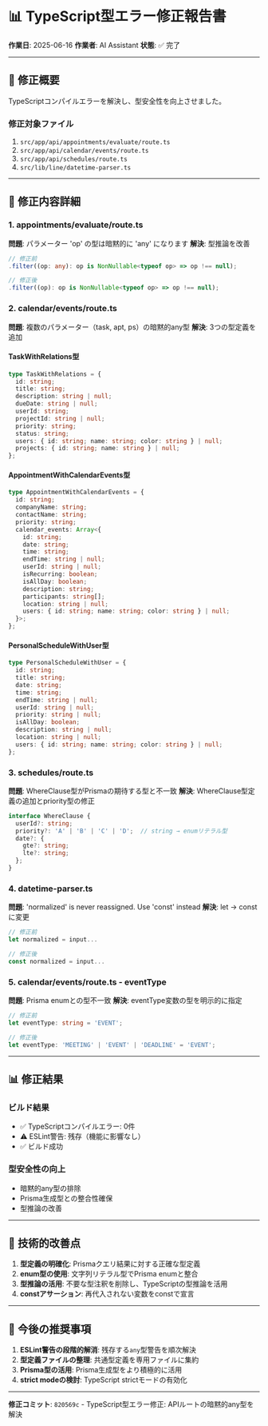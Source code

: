 # 📊 TypeScript型エラー修正報告書

**作業日**: 2025-06-16
**作業者**: AI Assistant
**状態**: ✅ 完了

---

## 🎯 **修正概要**

TypeScriptコンパイルエラーを解決し、型安全性を向上させました。

### **修正対象ファイル**
1. `src/app/api/appointments/evaluate/route.ts`
2. `src/app/api/calendar/events/route.ts`
3. `src/app/api/schedules/route.ts`
4. `src/lib/line/datetime-parser.ts`

---

## 📝 **修正内容詳細**

### 1. **appointments/evaluate/route.ts**
**問題**: パラメーター 'op' の型は暗黙的に 'any' になります
**解決**: 型推論を改善
```typescript
// 修正前
.filter((op: any): op is NonNullable<typeof op> => op !== null);

// 修正後
.filter((op): op is NonNullable<typeof op> => op !== null);
```

### 2. **calendar/events/route.ts**
**問題**: 複数のパラメーター（task, apt, ps）の暗黙的any型
**解決**: 3つの型定義を追加

#### TaskWithRelations型
```typescript
type TaskWithRelations = {
  id: string;
  title: string;
  description: string | null;
  dueDate: string | null;
  userId: string;
  projectId: string | null;
  priority: string;
  status: string;
  users: { id: string; name: string; color: string } | null;
  projects: { id: string; name: string } | null;
};
```

#### AppointmentWithCalendarEvents型
```typescript
type AppointmentWithCalendarEvents = {
  id: string;
  companyName: string;
  contactName: string;
  priority: string;
  calendar_events: Array<{
    id: string;
    date: string;
    time: string;
    endTime: string | null;
    userId: string | null;
    isRecurring: boolean;
    isAllDay: boolean;
    description: string;
    participants: string[];
    location: string | null;
    users: { id: string; name: string; color: string } | null;
  }>;
};
```

#### PersonalScheduleWithUser型
```typescript
type PersonalScheduleWithUser = {
  id: string;
  title: string;
  date: string;
  time: string;
  endTime: string | null;
  userId: string | null;
  priority: string | null;
  isAllDay: boolean;
  description: string | null;
  location: string | null;
  users: { id: string; name: string; color: string } | null;
};
```

### 3. **schedules/route.ts**
**問題**: WhereClause型がPrismaの期待する型と不一致
**解決**: WhereClause型定義の追加とpriority型の修正

```typescript
interface WhereClause {
  userId?: string;
  priority?: 'A' | 'B' | 'C' | 'D';  // string → enumリテラル型
  date?: {
    gte?: string;
    lte?: string;
  };
}
```

### 4. **datetime-parser.ts**
**問題**: 'normalized' is never reassigned. Use 'const' instead
**解決**: let → const に変更

```typescript
// 修正前
let normalized = input...

// 修正後
const normalized = input...
```

### 5. **calendar/events/route.ts - eventType**
**問題**: Prisma enumとの型不一致
**解決**: eventType変数の型を明示的に指定

```typescript
// 修正前
let eventType: string = 'EVENT';

// 修正後
let eventType: 'MEETING' | 'EVENT' | 'DEADLINE' = 'EVENT';
```

---

## 📊 **修正結果**

### **ビルド結果**
- ✅ TypeScriptコンパイルエラー: 0件
- ⚠️ ESLint警告: 残存（機能に影響なし）
- ✅ ビルド成功

### **型安全性の向上**
- 暗黙的any型の排除
- Prisma生成型との整合性確保
- 型推論の改善

---

## 🔧 **技術的改善点**

1. **型定義の明確化**: Prismaクエリ結果に対する正確な型定義
2. **enum型の使用**: 文字列リテラル型でPrisma enumと整合
3. **型推論の活用**: 不要な型注釈を削除し、TypeScriptの型推論を活用
4. **constアサーション**: 再代入されない変数をconstで宣言

---

## 📝 **今後の推奨事項**

1. **ESLint警告の段階的解消**: 残存する`any`型警告を順次解決
2. **型定義ファイルの整理**: 共通型定義を専用ファイルに集約
3. **Prisma型の活用**: Prisma生成型をより積極的に活用
4. **strict modeの検討**: TypeScript strictモードの有効化

---

**修正コミット**: `820569c` - TypeScript型エラー修正: APIルートの暗黙的any型を解決